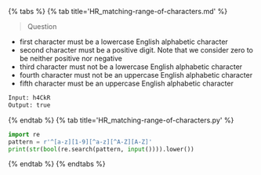 {% tabs %}
{% tab title='HR_matching-range-of-characters.md' %}

> Question

* first character must be a lowercase English alphabetic character
* second character must be a positive digit. Note that we consider zero to be neither positive nor negative
* third character must not be a lowercase English alphabetic character
* fourth character must not be an uppercase English alphabetic character
* fifth character must be an uppercase English alphabetic character

```txt
Input: h4CkR
Output: true
```

{% endtab %}
{% tab title='HR_matching-range-of-characters.py' %}

```py
import re
pattern = r'^[a-z][1-9][^a-z][^A-Z][A-Z]'
print(str(bool(re.search(pattern, input()))).lower())
```

{% endtab %}
{% endtabs %}
